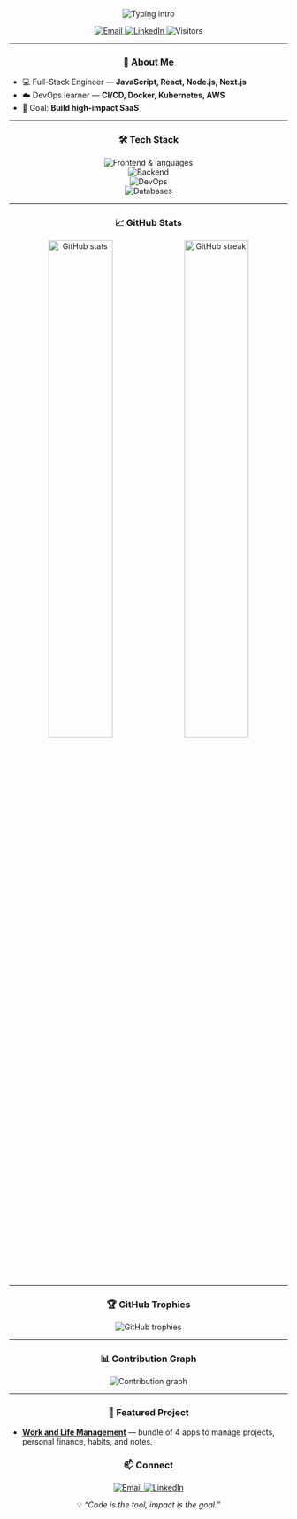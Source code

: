 <!-- Header -->
<p align="center">
  <img
    src="https://readme-typing-svg.herokuapp.com?font=Fira+Code&size=26&duration=3000&pause=1000&color=66CCFF&center=true&vCenter=true&width=650&lines=Hi%2C+I'm+Heitor+Paulo+👋;Full-Stack+Engineer+%7C+DevOps+Enthusiast"
    alt="Typing intro"
  />
</p>

<p align="center">
  <a href="mailto:heitorino1@gmail.com">
    <img alt="Email" src="https://img.shields.io/badge/Email-000000?style=for-the-badge&logo=gmail&logoColor=EA4335">
  </a>
  <a href="https://linkedin.com/in/heitor-paulo">
    <img alt="LinkedIn" src="https://img.shields.io/badge/LinkedIn-0077B5?style=for-the-badge&logo=linkedin&logoColor=white">
  </a>
  <img alt="Visitors" src="https://komarev.com/ghpvc/?username=heitor931&style=for-the-badge&color=0ea5e9">
</p>

---

<h3 font-size='12' align="center">🚀 About Me</h3>

- 💻 Full-Stack Engineer — **JavaScript, React, Node.js, Next.js**
- ☁️ DevOps learner — **CI/CD, Docker, Kubernetes, AWS**
- 🎯 Goal: **Build high-impact SaaS**

---

<h3 align="center">🛠 Tech Stack</h3>

<p align="center">
  <!-- Languages & Frontend -->
  <img src="https://skillicons.dev/icons?i=js,ts,react,nextjs,html,css,tailwind" alt="Frontend & languages" />
  <br/>
  <!-- Backend -->
  <img src="https://skillicons.dev/icons?i=nodejs,python" alt="Backend" />
  <br/>
  <!-- DevOps -->
  <img src="https://skillicons.dev/icons?i=docker,kubernetes,aws,linux,bash" alt="DevOps" />
  <br/>
  <!-- Databases -->
  <img src="https://skillicons.dev/icons?i=postgres,mongodb,prisma" alt="Databases" />
</p>

---

<h3 align="center">📈 GitHub Stats</h3>

<p align="center">
  <img
    width="48%"
    src="https://github-readme-stats.vercel.app/api?username=heitor931&show_icons=true&theme=tokyonight&hide_border=true"
    alt="GitHub stats"
  />
  <img
    width="48%"
    src="https://github-readme-streak-stats.herokuapp.com/?user=heitor931&theme=tokyonight&hide_border=true"
    alt="GitHub streak"
  />
</p>

---

<h3 align="center">🏆 GitHub Trophies</h3>

<p align="center">
  <img
    src="https://github-profile-trophy.vercel.app/?username=heitor931&theme=tokyonight&no-bg=true&no-frame=true&column=7"
    alt="GitHub trophies"
  />
</p>

---

<h3 align="center">📊 Contribution Graph</h3>

<p align="center">
  <img
    src="https://github-readme-activity-graph.vercel.app/graph?username=heitor931&theme=tokyo-night&hide_border=true"
    alt="Contribution graph"
  />
</p>

---

<h3 align="center">🌟 Featured Project</h3>

- **[Work and Life Management](https://next13-study-case.vercel.app/)** — bundle of 4 apps to manage projects, personal finance, habits, and notes.



<h3 align="center">📫 Connect</h3>

<p align="center">
  <a href="mailto:heitorino1@gmail.com">
    <img src="https://img.shields.io/badge/Email-000000?style=for-the-badge&logo=gmail&logoColor=EA4335" alt="Email" />
  </a>
  <a href="https://linkedin.com/in/heitor-paulo">
    <img src="https://img.shields.io/badge/LinkedIn-0077B5?style=for-the-badge&logo=linkedin&logoColor=white" alt="LinkedIn" />
  </a>
</p>

<p align="center">
  💡 <i>“Code is the tool, impact is the goal.”</i>
</p>
